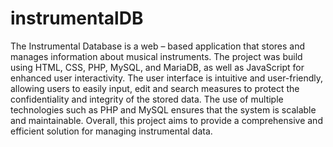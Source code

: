 # instrumentalDB

The Instrumental Database is a web – based application that stores and manages information about musical instruments. The project was build using HTML, CSS, PHP, MySQL, and MariaDB, as well as JavaScript for enhanced user interactivity. The user interface is intuitive and user-friendly, allowing users to easily input, edit and search measures to protect the confidentiality and integrity of the stored data. The use of multiple technologies such as PHP and MySQL ensures that the system is scalable and maintainable. Overall, this project aims to provide a comprehensive and efficient solution for managing instrumental data.
